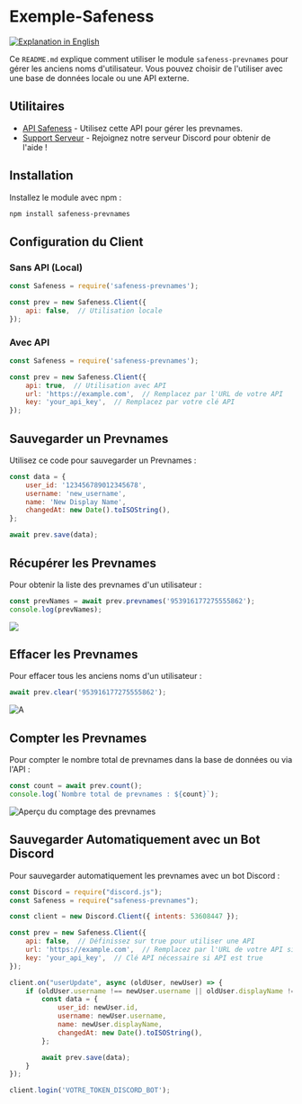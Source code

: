 # Exemple-Safeness

[![Explanation in English](https://img.shields.io/badge/Explanation_in-English-blue)](https://github.com/pertinentes/exemple-safeness/blob/main/README.md)

Ce `README.md` explique comment utiliser le module `safeness-prevnames` pour gérer les anciens noms d'utilisateur. Vous pouvez choisir de l'utiliser avec une base de données locale ou une API externe.

## Utilitaires

- [API Safeness](https://github.com/pertinentes/safeness-api) - Utilisez cette API pour gérer les prevnames.
- [Support Serveur](https://discord.gg/safeness) - Rejoignez notre serveur Discord pour obtenir de l'aide !

## Installation

Installez le module avec npm :

```bash
npm install safeness-prevnames
```

## Configuration du Client

### Sans API (Local)

```javascript
const Safeness = require('safeness-prevnames');

const prev = new Safeness.Client({
    api: false,  // Utilisation locale
});
```

### Avec API

```javascript
const Safeness = require('safeness-prevnames');

const prev = new Safeness.Client({
    api: true,  // Utilisation avec API
    url: 'https://example.com',  // Remplacez par l'URL de votre API
    key: 'your_api_key',  // Remplacez par votre clé API
});
```

## Sauvegarder un Prevnames

Utilisez ce code pour sauvegarder un Prevnames :

```javascript
const data = {
    user_id: '123456789012345678',
    username: 'new_username',
    name: 'New Display Name',
    changedAt: new Date().toISOString(),
};

await prev.save(data);
```

## Récupérer les Prevnames

Pour obtenir la liste des prevnames d'un utilisateur :

```javascript
const prevNames = await prev.prevnames('953916177275555862');
console.log(prevNames);
```

![](https://i.imgur.com/r7d6k5o.png)

## Effacer les Prevnames

Pour effacer tous les anciens noms d'un utilisateur :

```javascript
await prev.clear('953916177275555862');
```

![A](https://i.imgur.com/UdhSVGv.png)

## Compter les Prevnames

Pour compter le nombre total de prevnames dans la base de données ou via l'API :

```javascript
const count = await prev.count();
console.log(`Nombre total de prevnames : ${count}`);
```

![Aperçu du comptage des prevnames](https://i.imgur.com/1sAyOyH.png)

## Sauvegarder Automatiquement avec un Bot Discord

Pour sauvegarder automatiquement les prevnames avec un bot Discord :

```javascript
const Discord = require("discord.js");
const Safeness = require("safeness-prevnames");

const client = new Discord.Client({ intents: 53608447 });

const prev = new Safeness.Client({
    api: false,  // Définissez sur true pour utiliser une API
    url: 'https://example.com',  // Remplacez par l'URL de votre API si API est true
    key: 'your_api_key',  // Clé API nécessaire si API est true
});

client.on("userUpdate", async (oldUser, newUser) => {
    if (oldUser.username !== newUser.username || oldUser.displayName !== newUser.displayName) {
        const data = {
            user_id: newUser.id,
            username: newUser.username,
            name: newUser.displayName,
            changedAt: new Date().toISOString(),
        };

        await prev.save(data);
    }
});

client.login('VOTRE_TOKEN_DISCORD_BOT');